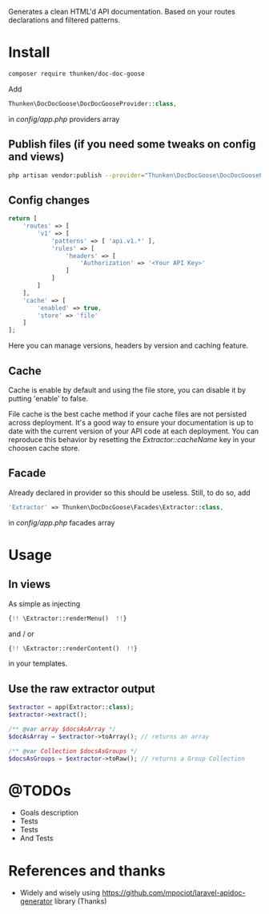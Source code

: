 Generates a clean HTML'd API documentation. Based on your routes declarations and filtered patterns.

# Install

```bash
composer require thunken/doc-doc-goose
```

Add
```php
Thunken\DocDocGoose\DocDocGooseProvider::class,
```
in *config/app.php* providers array

## Publish files (if you need some tweaks on config and views)
```bash
php artisan vendor:publish --provider="Thunken\DocDocGoose\DocDocGooseProvider"
```

## Config changes

```php
return [
    'routes' => [
        'v1' => [
            'patterns' => [ 'api.v1.*' ],
            'rules' => [
                'headers' => [
                    'Authorization' => '<Your API Key>'
                ]
            ]
        ]
    ],
    'cache' => [
        'enabled' => true,
        'store' => 'file'
    ]
];
```

Here you can manage versions, headers by version and caching feature.

## Cache
Cache is enable by default and using the file store, you can disable it by putting 'enable' to false.  

File cache is the best cache method if your cache files are not persisted across deployment. It's a good way to ensure your documentation is up to date with the current version of your API code at each deployment.
You can reproduce this behavior by resetting the _Extractor::cacheName_ key in your choosen cache store.  

## Facade 

Already declared in provider so this should be useless. Still, to do so, add
```php
'Extractor' => Thunken\DocDocGoose\Facades\Extractor::class,
```
in *config/app.php* facades array


# Usage

## In views
As simple as injecting 
```php
{!! \Extractor::renderMenu()  !!}
```
and / or
```php
{!! \Extractor::renderContent()  !!}
```
in your templates.

## Use the raw extractor output
```php
$extractor = app(Extractor::class);
$extractor->extract();

/** @var array $docsAsArray */
$docAsArray = $extractor->toArray(); // returns an array

/** @var Collection $docsAsGroups */
$docsAsGroups = $extractor->toRaw(); // returns a Group Collection

```

# @TODOs
- Goals description
- Tests
- Tests
- And Tests

# References and thanks
* Widely and wisely using https://github.com/mpociot/laravel-apidoc-generator library (Thanks)
